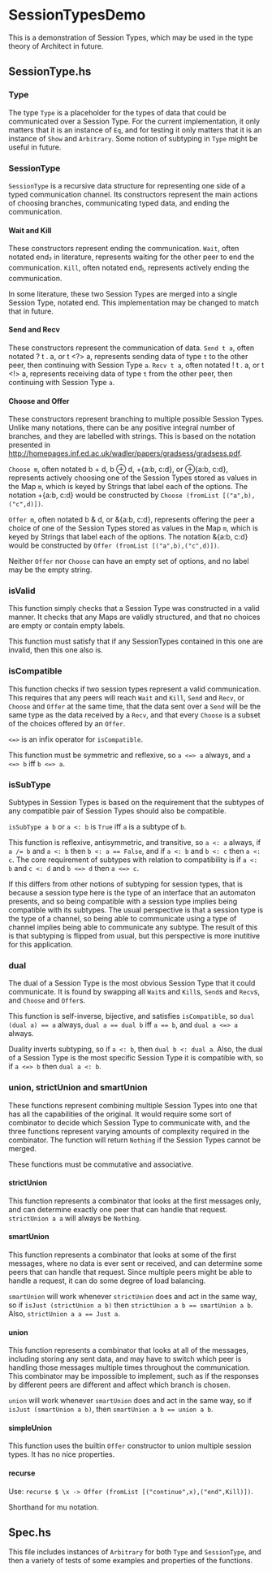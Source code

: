 # SessionTypesDemo

This is a demonstration of Session Types, which may be used in the type theory of Architect in future.

## SessionType.hs

### Type

The type `Type` is a placeholder for the types of data that could be communicated over a Session Type. For the current implementation, it only matters that it is an instance of `Eq`, and for testing it only matters that it is an instance of `Show` and `Arbitrary`. Some notion of subtyping in `Type` might be useful in future.

### SessionType

`SessionType` is a recursive data structure for representing one side of a typed communication channel. Its constructors represent the main actions of choosing branches, communicating typed data, and ending the communication.

#### Wait and Kill

These constructors represent ending the communication. `Wait`, often notated end<sub>?</sub> in literature, represents waiting for the other peer to end the communication. `Kill`, often notated end<sub>!</sub>, represents actively ending the communication.

In some literature, these two Session Types are merged into a single Session Type, notated end. This implementation may be changed to match that in future.

#### Send and Recv

These constructors represent the communication of data. `Send t a`, often notated ? t . a, or t <?> a, represents sending data of type `t` to the other peer, then continuing with Session Type `a`. `Recv t a`, often notated ! t . a, or t <!> a, represents receiving data of type `t` from the other peer, then continuing with Session Type `a`.

#### Choose and Offer

These constructors represent branching to multiple possible Session Types. Unlike many notations, there can be any positive integral number of branches, and they are labelled with strings. This is based on the notation presented in http://homepages.inf.ed.ac.uk/wadler/papers/gradsess/gradsess.pdf.

`Choose m`, often notated b + d, b ⊕ d, +{a:b, c:d}, or ⊕{a:b, c:d}, represents actively choosing one of the Session Types stored as values in the Map `m`, which is keyed by Strings that label each of the options. The notation +{a:b, c:d} would be constructed by `Choose (fromList [("a",b),("c",d)])`.

`Offer m`, often notated b & d, or &{a:b, c:d}, represents offering the peer a choice of one of the Session Types stored as values in the Map `m`, which is keyed by Strings that label each of the options. The notation &{a:b, c:d} would be constructed by `Offer (fromList [("a",b),("c",d)])`.

Neither `Offer` nor `Choose` can have an empty set of options, and no label may be the empty string.

<!-- TODO

#### Example Session Types

 -->

### isValid

This function simply checks that a Session Type was constructed in a valid manner. It checks that any Maps are validly structured, and that no choices are empty or contain empty labels.

This function must satisfy that if any SessionTypes contained in this one are invalid, then this one also is.

### isCompatible

This function checks if two session types represent a valid communication. This requires that any peers will reach `Wait` and `Kill`, `Send` and `Recv`, or `Choose` and `Offer` at the same time, that the data sent over a `Send` will be the same type as the data received by a `Recv`, and that every `Choose` is a subset of the choices offered by an `Offer`.

`<=>` is an infix operator for `isCompatible`.

This function must be symmetric and reflexive, so `a <=> a` always, and `a <=> b` iff `b <=> a`.

### isSubType

Subtypes in Session Types is based on the requirement that the subtypes of any compatible pair of Session Types should also be compatible.

`isSubType a b` or `a <: b` is `True` iff `a` is a subtype of `b`.

This function is reflexive, antisymmetric, and transitive, so `a <: a` always, if `a /= b` and `a <: b` then `b <: a == False`, and if `a <: b` and `b <: c` then `a <: c`. The core requirement of subtypes with relation to compatibility is if `a <: b` and `c <: d` and `b <=> d` then `a <=> c`.

If this differs from other notions of subtyping for session types, that is because a session type here is the type of an interface that an automaton presents, and so being compatible with a session type implies being compatible with its subtypes. The usual perspective is that a session type is the type of a channel, so being able to communicate using a type of channel implies being able to communicate any subtype. The result of this is that subtyping is flipped from usual, but this perspective is more inutitive for this application.

### dual

The dual of a Session Type is the most obvious Session Type that it could communicate. It is found by swapping all `Wait`s and `Kill`s, `Send`s and `Recv`s, and `Choose` and `Offer`s.

This function is self-inverse, bijective, and satisfies `isCompatible`, so `dual (dual a) == a` always, `dual a == dual b` iff `a == b`, and `dual a <=> a` always.

Duality inverts subtyping, so if `a <: b`, then `dual b <: dual a`. Also, the dual of a Session Type is the most specific Session Type it is compatible with, so if `a <=> b` then `dual a <: b`.

### union, strictUnion and smartUnion

These functions represent combining multiple Session Types into one that has all the capabilities of the original. It would require some sort of combinator to decide which Session Type to communicate with, and the three functions represent varying amounts of complexity required in the combinator. The function will return `Nothing` if the Session Types cannot be merged.

These functions must be commutative and associative.

#### strictUnion

This function represents a combinator that looks at the first messages only, and can determine exactly one peer that can handle that request. `strictUnion a a` will always be `Nothing`.

#### smartUnion

This function represents a combinator that looks at some of the first messages, where no data is ever sent or received, and can determine some peers that can handle that request. Since multiple peers might be able to handle a request, it can do some degree of load balancing.

`smartUnion` will work whenever `strictUnion` does and act in the same way, so if `isJust (strictUnion a b)` then `strictUnion a b == smartUnion a b`. Also, `strictUnion a a == Just a`.

#### union

This function represents a combinator that looks at all of the messages, including storing any sent data, and may have to switch which peer is handling those messages multiple times throughout the communication. This combinator may be impossible to implement, such as if the responses by different peers are different and affect which branch is chosen.

`union` will work whenever `smartUnion` does and act in the same way, so if `isJust (smartUnion a b)`, then `smartUnion a b == union a b`.

#### simpleUnion

This function uses the builtin `Offer` constructor to union multiple session types. It has no nice properties.

#### recurse

Use: `recurse $ \x -> Offer (fromList [("continue",x),("end",Kill)])`.

Shorthand for mu notation.

## Spec.hs

This file includes instances of `Arbitrary` for both `Type` and `SessionType`, and then a variety of tests of some examples and properties of the functions.
